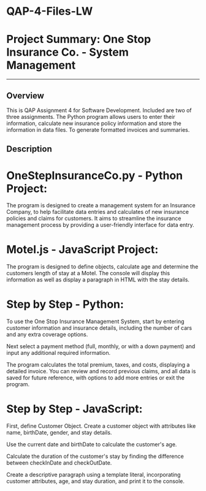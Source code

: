 # QAP-4-Files-LW
# Project Summary: One Stop Insurance Co. - System Management
___
## Overview

This is QAP Assignment 4 for Software Development. Included are two of three assignments. The Python program allows users to enter their information, calculate new insurance policy information and store the information in data files.  To generate formatted invoices and summaries.

## Description

# OneStepInsuranceCo.py - Python Project:
The program is designed to create a management system for an Insurance Company, to help facilitate data entries and calculates of new insurance policies and claims for customers. It aims to streamline the insurance management process by providing a user-friendly interface for data entry.

# Motel.js - JavaScript Project:
The program is designed to define objects, calculate age and determine the customers length of stay at a Motel. The console will display this information as well as display a paragraph in HTML with the stay details.

# Step by Step - Python:
To use the One Stop Insurance Management System, start by entering customer information and insurance details, including the number of cars and any extra coverage options. 

Next select a payment method (full, monthly, or with a down payment) and input any additional required information. 

The program calculates the total premium, taxes, and costs, displaying a detailed invoice. You can review and record previous claims, and all data is saved for future reference, with options to add more entries or exit the program.

# Step by Step - JavaScript:
First, define Customer Object.
Create a customer object with attributes like name, birthDate, gender, and stay details.

Use the current date and birthDate to calculate the customer's age.
 
Calculate the duration of the customer's stay by finding the difference between checkInDate and checkOutDate.

Create a descriptive paragraph using a template literal, incorporating customer attributes, age, and stay duration, and print it to the console.
